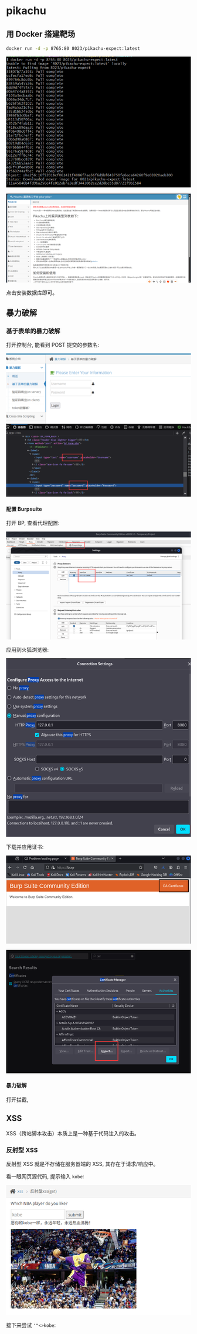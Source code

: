 pikachu
===

## 用 Docker 搭建靶场

```bash
docker run -d -p 8765:80 8023/pikachu-expect:latest
```

![1-1.png](1-1.png) 

![1-2.png](1-2.png)

点击安装数据库即可。

## 暴力破解

### 基于表单的暴力破解

打开控制台, 能看到 POST 提交的参数名:

![2-1.png](2-1.png)

#### 配置 Burpsuite

打开 BP, 查看代理配置:

![2-2.png](2-2.png)

应用到火狐浏览器:

![2-3.png](2-3.png)

下载并应用证书:

![2-4.png](2-4.png)

![2-5.png](2-5.png)

#### 暴力破解

打开拦截, 

## XSS 

XSS（跨站脚本攻击）本质上是一种基于代码注入的攻击。

### 反射型 XSS

反射型 XSS 就是不存储在服务器端的 XSS, 其存在于请求/响应中。

看一眼网页源代码, 提示输入 `kobe`:

![3-1.png](3-1.png)

接下来尝试 `'"<>kobe`:

